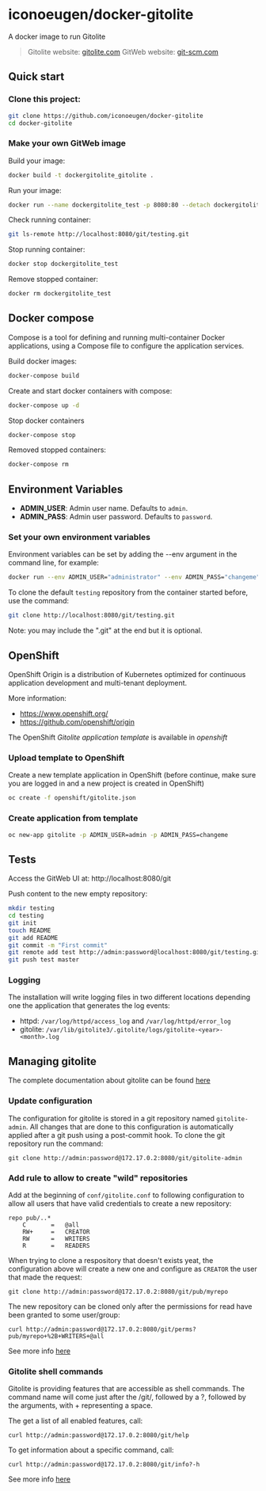 # iconoeugen/docker-gitolite

A docker image to run Gitolite

> Gitolite website: [gitolite.com](http://gitolite.com/gitolite/index.html)
> GitWeb website: [git-scm.com](https://git-scm.com/docs/gitweb)

## Quick start

### Clone this project:

``` bash
git clone https://github.com/iconoeugen/docker-gitolite
cd docker-gitolite
```

### Make your own GitWeb image

Build your image:

``` bash
docker build -t dockergitolite_gitolite .
```

Run your image:

``` bash
docker run --name dockergitolite_test -p 8080:80 --detach dockergitolite_gitolite
```

Check running container:

``` bash
git ls-remote http://localhost:8080/git/testing.git
```

Stop running container:

``` bash
docker stop dockergitolite_test
```

Remove stopped container:

``` bash
docker rm dockergitolite_test
```

## Docker compose

Compose is a tool for defining and running multi-container Docker applications, using a Compose file  to configure
the application services.

Build docker images:

``` bash
docker-compose build
```

Create and start docker containers with compose:

``` bash
docker-compose up -d
```

Stop docker containers

``` bash
docker-compose stop
```

Removed stopped containers:

``` bash
docker-compose rm
```

## Environment Variables

- **ADMIN_USER**: Admin user name. Defaults to `admin`.
- **ADMIN_PASS**: Admin user password. Defaults to `password`.

### Set your own environment variables

Environment variables can be set by adding the --env argument in the command line, for example:

``` bash
docker run --env ADMIN_USER="administrator" --env ADMIN_PASS="changeme" --name dockergitolite_test -p 8080:80 --detach dockergitolite_gitolite
```

To clone the default `testing` repository from the container started before, use the command:

``` bash
git clone http://localhost:8080/git/testing.git
```

Note: you may include the ".git" at the end but it is optional.

## OpenShift

OpenShift Origin is a distribution of Kubernetes optimized for continuous application development and multi-tenant deployment.

More information:
- https://www.openshift.org/
- https://github.com/openshift/origin

The OpenShift *Gitolite application template* is available in *openshift*

### Upload template to OpenShift

Create a new template application in OpenShift (before continue, make sure you are logged in and a new project is created in OpenShift)

``` bash
oc create -f openshift/gitolite.json
```

### Create application from template

``` bash
oc new-app gitolite -p ADMIN_USER=admin -p ADMIN_PASS=changeme
```

## Tests

Access the GitWeb UI at: http://localhost:8080/git

Push content to the new empty repository:

``` bash
mkdir testing
cd testing
git init
touch README
git add README
git commit -m "First commit"
git remote add test http://admin:password@localhost:8080/git/testing.git
git push test master
```

### Logging

The installation will write logging files in two different locations depending one the application that generates the
log events:

* httpd: `/var/log/httpd/access_log` and `/var/log/httpd/error_log`
* gitolite: `/var/lib/gitolite3/.gitolite/logs/gitolite-<year>-<month>.log`

## Managing gitolite

The complete documentation about gitolite can be found [here](http://gitolite.com/gitolite/gitolite.html)

### Update configuration

The configuration for gitolite is stored in a git repository named `gitolite-admin`. All changes that are done to this
configuration is automatically applied after a git push using a post-commit hook. To clone the git repository run the
command:

```
git clone http://admin:password@172.17.0.2:8080/git/gitolite-admin
```

### Add rule to allow to create "wild" repositories

Add at the beginning of `conf/gitolite.conf` to following configuration to allow all users that have valid credentials to create a new repository:

```
repo pub/..*
    C       =   @all
    RW+     =   CREATOR
    RW      =   WRITERS
    R       =   READERS
```

When trying to clone a respository that doesn't exists yeat,
the configuration above will create a new one and configure as `CREATOR` the user that made the request:

```
git clone http://admin:password@172.17.0.2:8080/git/pub/myrepo
```

The new repository can be cloned only after the permissions for read have been granted to some user/group:

```
curl http://admin:password@172.17.0.2:8080/git/perms?pub/myrepo+%2B+WRITERS+@all
```

See more info [here](http://gitolite.com/gitolite/wild.html)

### Gitolite shell commands

Gitolite is providing features that are accessible as shell commands. The command name will come just after the /git/, followed by a ?, followed by the arguments, with + representing a space.

The get a list of all enabled features, call:

```
curl http://admin:password@172.17.0.2:8080/git/help
```

To get information about a specific command, call:

```
curl http://admin:password@172.17.0.2:8080/git/info?-h
```

See more info [here](http://gitolite.com/gitolite/http.html)
